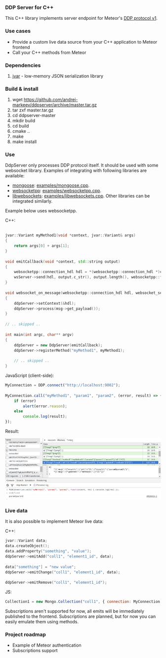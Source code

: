 ### DDP Server for C++

This C++ library implements server endpoint for Meteor's [DDP protocol v1](https://github.com/meteor/meteor/blob/devel/packages/ddp/DDP.md).

### Use cases

- Provide a custom live data source from your C++ application to Meteor frontend
- Call your C++ methods from Meteor

### Dependencies

1. [jvar](https://github.com/YasserAsmi/jvar) - low-memory JSON serialization library

### Build & install

1. wget https://github.com/andrei-markeev/ddpserver/archive/master.tar.gz
2. tar zxf master.tar.gz
3. cd ddpserver-master
4. mkdir build
5. cd build
6. cmake ..
7. make
8. make install

### Use

DdpServer only processes DDP protocol itself. It should be used with some websocket library. Examples of integrating with following libraries are available:
 - [mongoose](https://github.com/cesanta/mongoose): [examples/mongoose.cpp](https://github.com/andrei-markeev/ddpserver/blob/master/examples/mongoose.cpp).
 - [websocketpp](https://github.com/zaphoyd/websocketpp): [examples/websocketpp.cpp](https://github.com/andrei-markeev/ddpserver/blob/master/examples/websocketpp.cpp).
 - [libwebsockets](https://libwebsockets.org): [examples/libwebsockets.cpp](https://github.com/andrei-markeev/ddpserver/blob/master/examples/libwebsockets.cpp).
Other libraries can be integrated similarly.

Example below uses websocketpp.

C++:

```cpp

jvar::Variant myMethod1(void *context, jvar::Variant& args)
{
	return args[0] + args[1];
}

void emitCallback(void *context, std::string output)
{
    websocketpp::connection_hdl hdl = *(websocketpp::connection_hdl *)context;
    wsServer->send(hdl, output.c_str(), output.length(), websocketpp::frame::opcode::text);
}

void websocket_on_message(websocketpp::connection_hdl hdl, websocket_server::message_ptr msg)
{
    ddpServer->setContext(&hdl);
    ddpServer->process(msg->get_payload());
}

// .. skipped ..

int main(int argc, char** argv)
{
	ddpServer = new DdpServer(emitCallback);
	ddpServer->registerMethod("myMethod1", myMethod1);

	// .. skipped ..
}

```

JavaScript (client-side):

```javascript
MyConnection = DDP.connect("http://localhost:9002");

MyConnection.call("myMethod1", "param1", "param2", (error, result) => {
	if (error)
		alert(error.reason);
	else
		console.log(result);
});

```

Result:

![screenshot](https://github.com/andrei-markeev/ddpserver/blob/master/examples/websocketpp.png)

### Live data

It is also possible to implement Meteor live data:

C++:

```cpp
jvar::Variant data;
data.createObject();
data.addProperty("something", "value");
ddpServer->emitAdd("coll1", "element1_id", data);

data["something"] = "new value";
ddpServer->emitChange("coll1", "element1_id", data);

ddpServer->emitRemove("coll1", "element1_id");	
```

JS:

```js
Collection1 = new Mongo.Collection("coll1", { connection: MyConnection });
```

Subscriptions aren't supported for now, all emits will be immediately published
to the frontend. Subscriptions are planned, but for now you can easily emulate
them using methods.

### Project roadmap

 - Example of Meteor authentication
 - Subscriptions support

